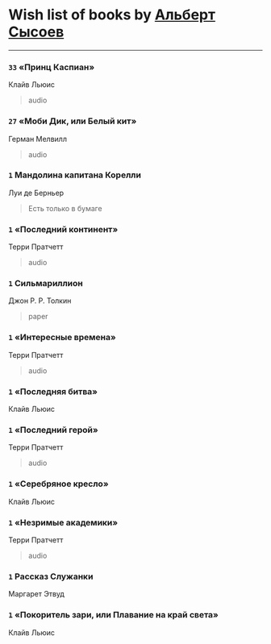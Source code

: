 # Wish list of books by [Альберт Сысоев](http://vk.com/id47446642)
---

### `33` «Принц Каспиан»
Клайв Льюис
> audio

### `27` «Моби Дик, или Белый кит»
Герман Мелвилл
> audio

### `1` Мандолина капитана Корелли
Луи де Берньер
> Есть только в бумаге

### `1` «Последний континент»
Терри Пратчетт
> audio

### `1` Сильмариллион
Джон Р. Р. Толкин
> paper

### `1` «Интересные времена»
Терри Пратчетт
> audio

### `1` «Последняя битва»
Клайв Льюис

### `1` «Последний герой»
Терри Пратчетт
> audio

### `1` «Серебряное кресло»
Клайв Льюис

### `1` «Незримые академики»
Терри Пратчетт
> audio

### `1` Рассказ Служанки
Маргарет Этвуд

### `1` «Покоритель зари, или Плавание на край света»
Клайв Льюис

